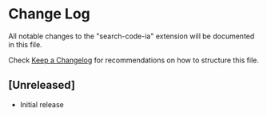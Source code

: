 # Change Log

All notable changes to the "search-code-ia" extension will be documented in this file.

Check [Keep a Changelog](http://keepachangelog.com/) for recommendations on how to structure this file.

## [Unreleased]

- Initial release